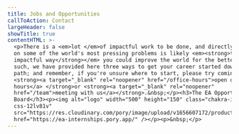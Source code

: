 ```yaml
---
title: Jobs and Opportunities
callToAction: Contact
largeHeader: false
showTitle: true
contentHTML: >-
  <p>There is a <em>lot </em>of impactful work to be done, and directly working
  on some of the world's most pressing problems is likely <em><strong>the most
  impactful way</strong></em> you could improve the world for the better. As
  such, we have provided here three ways to get your career started down this
  path; and remember, if you're unsure where to start, please try coming to our
  <strong><a target="_blank" rel="noopener" href="/office-hours">open office
  hours</a> </strong>or <strong><a target="_blank" rel="noopener"
  href="/team">meeting with us</a></strong>.&nbsp;</p><h3>The EA Opportunities
  Board</h3><p><img alt="logo" width="500" height="150" class="chakra-image
  css-12lv81v"
  src="https://res.cloudinary.com/pory/image/upload/v1656607172/production/public/6190331b7c982d00182a49d7/internships-for-impact-logo.png"
  href="https://ea-internships.pory.app/" /></p><p>&nbsp;</p>
---
```

